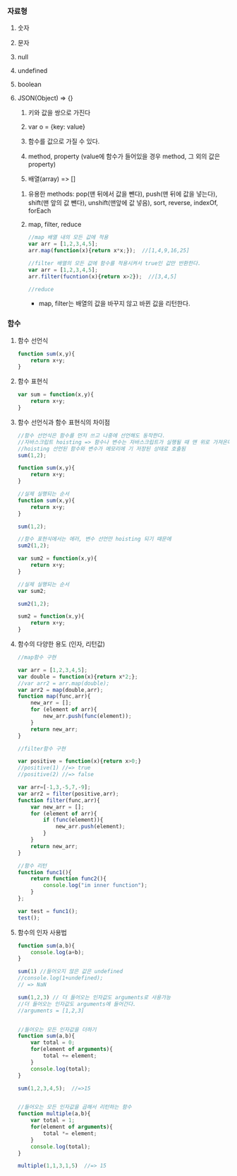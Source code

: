 ### 자료형

1. 숫자

2. 문자

3. null

4. undefined

5. boolean

6. JSON(Object) => {}

   1) 키와 값을 쌍으로 가진다

   2) var o = {key: value}

   3) 함수를 값으로 가질 수 있다.

   4) method, property (value에 함수가 들어있을 경우 method, 그 외의 값은 property)

   5) 배열(array) => []

   1. 유용한 methods: pop(맨 뒤에서 값을 뺀다), push(맨 뒤에 값을 넣는다), shift(맨 앞의 값 뺀다), unshift(맨앞에 값 넣음), sort, reverse, indexOf, forEach

   2. map, filter, reduce

      ```javascript
      //map 배열 내의 모든 값에 적용
      var arr = [1,2,3,4,5];
      arr.map(function(x){return x*x;});  //[1,4,9,16,25]
      
      //filter 배열의 모든 값에 함수를 적용시켜서 true인 값만 반환한다.
      var arr = [1,2,3,4,5];
      arr.filter(fucntion(x){return x>2});  //[3,4,5]
      
      //reduce
      ```

      - map, filter는 배열의 값을 바꾸지 않고 바뀐 값을 리턴한다.

### 함수

1. 함수 선언식

   ```javascript
   function sum(x,y){
       return x+y;
   }
   ```

2. 함수 표현식

   ```javascript
   var sum = function(x,y){
       return x+y;
   }
   ```

3. 함수 선언식과 함수 표현식의 차이점

   ```javascript
   //함수 선언식은 함수를 먼저 쓰고 나중에 선언해도 동작한다.
   //자바스크립트 hoisting => 함수나 변수는 자바스크립트가 실행될 때 맨 위로 가져온다
   //hoisting 선언된 함수와 변수가 메모리에 기 저장된 상태로 호출됨
   sum(1,2);
   
   function sum(x,y){
       return x+y;
   }
   
   //실제 실행되는 순서
   function sum(x,y){
       return x+y;
   }
   
   sum(1,2);
   ```

   ```javascript
   //함수 표현식에서는 에러, 변수 선언만 hoisting 되기 때문에
   sum2(1,2);
   
   var sum2 = function(x,y){
       return x+y;
   }
   
   //실제 실행되는 순서
   var sum2;
   
   sum2(1,2);
   
   sum2 = function(x,y){
       return x+y;
   }
   ```

4. 함수의 다양한 용도 (인자, 리턴값)

   ```javascript
   //map함수 구현
   
   var arr = [1,2,3,4,5];
   var double = function(x){return x*2;};
   //var arr2 = arr.map(double);
   var arr2 = map(double,arr);
   function map(func,arr){
       new_arr = [];
       for (element of arr){
           new_arr.push(func(element));
       }
       return new_arr;
   }
   ```

   ```javascript
   //filter함수 구현
   
   var positive = function(x){return x>0;}
   //positive(1) //=> true
   //positive(2) //=> false
   
   var arr=[-1,3,-5,7,-9];
   var arr2 = filter(positive,arr);
   function filter(func,arr){
       var new_arr = [];
       for (element of arr){
           if (func(element)){
               new_arr.push(element);
           }   
       }
       return new_arr;
   }
   ```

   ```javascript
   //함수 리턴
   function func1(){
       return function func2(){
           console.log("im inner function");
       }
   };
   
   var test = func1();
   test();
   ```

5. 함수의 인자 사용법

   ```javascript
   function sum(a,b){
       console.log(a+b);
   }
   
   sum(1) //들어오지 않은 값은 undefined
   //console.log(1+undefined);
   // => NaN
   
   sum(1,2,3) // 더 들어오는 인자값도 arguments로 사용가능
   //더 들어오는 인자값도 arguments에 들어간다.
   //arguments = [1,2,3]
   
   
   //들어오는 모든 인자값을 더하기
   function sum(a,b){
       var total = 0;
       for(element of arguments){
           total += element;
       }
       console.log(total);
   }
   
   sum(1,2,3,4,5);  //=>15
   
   
   //들어오는 모든 인자값을 곱해서 리턴하는 함수
   function multiple(a,b){
       var total = 1;
       for(element of arguments){
           total *= element;
       }
       console.log(total);
   }
   
   multiple(1,1,3,1,5)  //=> 15
   ```

